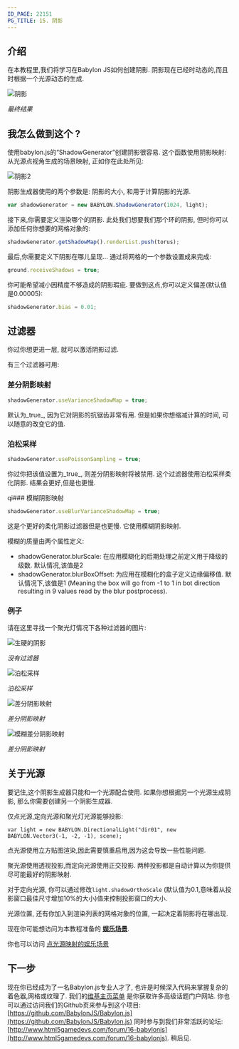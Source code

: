 ```yaml
---
ID_PAGE: 22151
PG_TITLE: 15. 阴影
---
```

## 介绍

在本教程里,我们将学习在Babylon JS如何创建阴影. 阴影现在已经时动态的,而且时根据一个光源动态的生成.

![阴影](http://www.babylonjs.com/tutorials/15%20-%20Shadows/15.png)

_最终结果_ 

## 我怎么做到这个 ?

使用babylon.js的“ShadowGenerator”创建阴影很容易. 这个函数使用阴影映射: 从光源点视角生成的场景映射, 正如你在此处所见:

![阴影2](http://www.babylonjs.com/tutorials/15%20-%20Shadows/15-1.png)

阴影生成器使用的两个参数是: 阴影的大小, 和用于计算阴影的光源.
```javascript
var shadowGenerator = new BABYLON.ShadowGenerator(1024, light);
```

接下来,你需要定义渲染哪个的阴影. 此处我们想要我们那个环的阴影, 但时你可以添加任何你想要的网格对象的:
```javascript 
shadowGenerator.getShadowMap().renderList.push(torus);
```

最后,你需要定义下阴影在哪儿呈现... 通过将网格的一个参数设置成来完成:
```javascript
ground.receiveShadows = true;
```

你可能希望减小因精度不够造成的阴影瑕疵. 要做到这点,你可以定义偏差(默认值是0.00005):
```javascript
shadowGenerator.bias = 0.01;
```

## 过滤器

你过你想更进一层, 就可以激活阴影过滤.

有三个过滤器可用:

### 差分阴影映射
```javascript
shadowGenerator.useVarianceShadowMap = true;
```
默认为_true_, 因为它对阴影的抗锯齿非常有用. 但是如果你想缩减计算的时间, 可以随意的改变它的值.

### 泊松采样
```javascript
shadowGenerator.usePoissonSampling = true;
```
你过你把该值设置为_true_, 则差分阴影映射将被禁用. 这个过滤器使用泊松采样柔化阴影. 结果会更好,但是也更慢.

qi### 模糊阴影映射 
```javascript
shadowGenerator.useBlurVarianceShadowMap = true;
```
这是个更好的柔化阴影过滤器但是也更慢. 它使用模糊阴影映射.

模糊的质量由两个属性定义:

* shadowGenerator.blurScale: 在应用模糊化的后期处理之前定义用于降级的级数. 默认情况,该值是2
* shadowGenerator.blurBoxOffset: 为应用在模糊化的盒子定义边缘偏移值. 默认情况下,该值是1 (Meaning the box will go from -1 to 1 in bot direction resulting in 9 values read by the blur postprocess).

### 例子

请在这里寻找一个聚光灯情况下各种过滤器的图片:

![生硬的阴影](http://www.babylonjs.com/forumpics/hard.jpg)

*没有过滤器*

![泊松采样](http://www.babylonjs.com/forumpics/poisson.jpg)


*泊松采样*

![差分阴影映射](http://www.babylonjs.com/forumpics/vsm.jpg)


*差分阴影映射*

![模糊差分阴影映射](http://www.babylonjs.com/forumpics/blurVSM.jpg)


*差分阴影映射*

## 关于光源
要记住,这个阴影生成器只能和一个光源配合使用. 如果你想根据另一个光源生成阴影, 那么你需要创建另一个阴影生成器.

仅点光源,定向光源和聚光灯光源能够投影:

```
var light = new BABYLON.DirectionalLight("dir01", new BABYLON.Vector3(-1, -2, -1), scene);
```
点光源使用立方贴图渲染,因此需要慎重启用,因为这会导致一些性能问题.

聚光源使用透视投影,而定向光源使用正交投影. 两种投影都是自动计算以为你提供尽可能最好的阴影映射.

对于定向光源, 你可以通过修改```light.shadowOrthoScale``` (默认值为0.1,意味着从投影窗口最佳尺寸增加10%的大小)值来控制投影窗口的大小.

光源位置, 还有你加入到渲染列表的网格对象的位置, 一起决定着阴影将在哪出现.

现在你可能想访问为本教程准备的 [**娱乐场景**](http://babylonjs-playground.azurewebsites.net/?15).

你也可以访问 [点光源映射的娱乐场景](http://www.babylonjs-playground.com/#LYCSQ#12)

## 下一步
现在你已经成为了一名Babylon.js专业人才了, 也许是时候深入代码来掌握复杂的着色器,网格或纹理了. 我们的[维基主页菜单](http://doc.babylonjs.com/) 是你获取许多高级话题门户网站. 你也可以通过访问我们的Github页来参与到这个项目: [https://github.com/BabylonJS/Babylon.js](https://github.com/BabylonJS/Babylon.js) 同时参与到我们非常活跃的论坛: [http://www.html5gamedevs.com/forum/16-babylonjs](http://www.html5gamedevs.com/forum/16-babylonjs). 稍后见.
